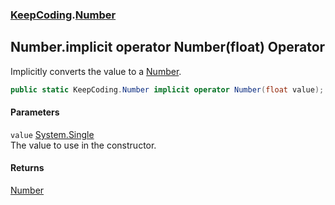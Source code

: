 ### [KeepCoding](KeepCoding.md 'KeepCoding').[Number](KeepCoding_Number.md 'KeepCoding.Number')
## Number.implicit operator Number(float) Operator
Implicitly converts the value to a [Number](KeepCoding_Number.md 'KeepCoding.Number').  
```csharp
public static KeepCoding.Number implicit operator Number(float value);
```
#### Parameters
<a name='KeepCoding_Number_op_ImplicitKeepCoding_Number(float)_value'></a>
`value` [System.Single](https://docs.microsoft.com/en-us/dotnet/api/System.Single 'System.Single')  
The value to use in the constructor.
  
#### Returns
[Number](KeepCoding_Number.md 'KeepCoding.Number')  

